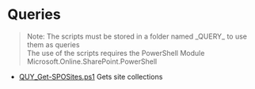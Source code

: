 # Queries

> Note: The scripts must be stored in a folder named \_QUERY_ to use them as queries
><br>The use of the scripts requires the PowerShell Module Microsoft.Online.SharePoint.PowerShell

+ [QUY_Get-SPOSites.ps1](./QUY_Get-SPOSites.ps1)
    Gets site collections